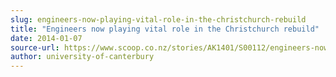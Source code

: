 ```yaml
---
slug: engineers-now-playing-vital-role-in-the-christchurch-rebuild
title: "Engineers now playing vital role in the Christchurch rebuild"
date: 2014-01-07
source-url: https://www.scoop.co.nz/stories/AK1401/S00112/engineers-now-playing-vital-role-in-the-christchurch-rebuild.htm
author: university-of-canterbury
---
```

